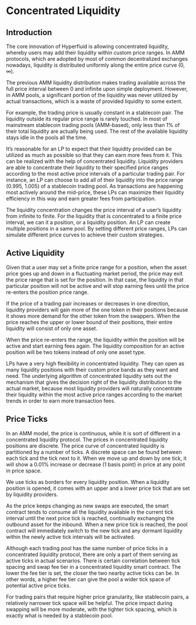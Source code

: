 # Concentrated Liquidity

## **Introduction** <a href="#introduction" id="introduction"></a>

The core innovation of Hyperfluid is allowing concentrated liquidity, whereby users may add their liquidity within custom price ranges. In AMM protocols, which are adopted by most of common decentralized exchanges nowadays, liquidity is distributed uniformly along the entire price curve (0, ∞).

The previous AMM liquidity distribution makes trading available across the full price interval between 0 and infinite upon simple deployment. However, in AMM pools, a significant portion of the liquidity was never utilized by actual transactions, which is a waste of provided liquidity to some extent.

For example, the trading price is usually constant in a stablecoin pair. The liquidity outside its regular price range is rarely touched. In most of mainstream stablecoin trading pools (AMM-based), only less than 1% of their total liquidity are actually being used. The rest of the available liquidity stays idle in the pools all the time.

It’s reasonable for an LP to expect that their liquidity provided can be utilized as much as possible so that they can earn more fees from it. This can be realized with the help of concentrated liquidity. Liquidity providers are able to concentrate their liquidity to their specified price ranges according to the most active price intervals of a particular trading pair. For instance, an LP can choose to add all of their liquidity into the price range (0.995, 1.005) of a stablecoin trading pool. As transactions are happening most actively around the mid-price, these LPs can maximize their liquidity efficiency in this way and earn greater fees from participation.

The liquidity concentration changes the price interval of a user’s liquidity from infinite to finite. For the liquidity that is concentrated to a finite price interval, we can it a position, or a liquidity position. An LP can create multiple positions in a same pool. By setting different price ranges, LPs can simulate different price curves to achieve their custom strategies.

## **Active Liquidity** <a href="#active-liquidity" id="active-liquidity"></a>

Given that a user may set a finite price range for a position, when the asset price goes up and down in a fluctuating market period, the price may exit the price range that is set for the position. In that case, the liquidity in that particular position will not be active and will stop earning fees until the price re-enters the position price range.

If the price of a trading pair increases or decreases in one direction, liquidity providers will gain more of the one token in their positions because it shows more demand for the other token from the swappers. When the price reaches the upper or lower bound of their positions, their entire liquidity will consist of only one asset.

When the price re-enters the range, the liquidity within the position will be active and start earning fees again. The liquidity composition for an active position will be two tokens instead of only one asset type.

LPs have a very high flexibility in concentrated liquidity. They can open as many liquidity positions with their custom price bands as they want and need. The underlying algorithm of concentrated liquidity sets out the mechanism that gives the decision right of the liquidity distribution to the actual market, because most liquidity providers will naturally concentrate their liquidity within the most active price ranges according to the market trends in order to earn more transaction fees.

## **Price Ticks** <a href="#price-ticks" id="price-ticks"></a>

In an AMM model, the price is continuous, while it is sort of different in a concentrated liquidity protocol. The prices in concentrated liquidity positions are discrete. The price curve of concentrated liquidity is partitioned by a number of ticks. A discrete space can be found between each tick and the tick next to it. When we move up and down by one tick, it will show a 0.01% increase or decrease (1 basis point) in price at any point in price space.

We use ticks as borders for every liquidity position. When a liquidity position is opened, it comes with an upper and a lower price tick that are set by liquidity providers.

As the price keeps changing as new swaps are executed, the smart contract tends to consume all the liquidity available in the current tick interval until the next price tick is reached, continually exchanging the outbound asset for the inbound. When a new price tick is reached, the pool contract will immediately switch to the new tick and any dormant liquidity within the newly active tick intervals will be activated.

Although each trading pool has the same number of price ticks in a concentrated liquidity protocol, there are only a part of them serving as active ticks in actual scenarios. There is certain correlation between tick spacing and swap fee tier in a concentrated liquidity smart contract. The lower the fee tier is set, the closer the two nearby active ticks can be. In other words, a higher fee tier can give the pool a wider tick space of potential active price ticks.

For trading pairs that require higher price granularity, like stablecoin pairs, a relatively narrower tick space will be helpful. The price impact during swapping will be more moderate, with the tighter tick spacing, which is exactly what is needed by a stablecoin pool.
